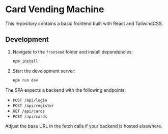 # Card Vending Machine

This repository contains a basic frontend built with React and TailwindCSS.

## Development

1. Navigate to the `frontend` folder and install dependencies:
   ```bash
   npm install
   ```

2. Start the development server:
   ```bash
   npm run dev
   ```

The SPA expects a backend with the following endpoints:
- `POST /api/login`
- `POST /api/register`
- `GET /api/cards`
- `POST /api/cards`

Adjust the base URL in the fetch calls if your backend is hosted elsewhere.
